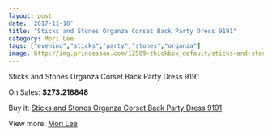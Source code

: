 ```yaml
---
layout: post
date: '2017-11-18'
title: "Sticks and Stones Organza Corset Back Party Dress 9191"
category: Mori Lee
tags: ["evening","sticks","party","stones","organza"]
image: http://img.princessan.com/12509-thickbox_default/sticks-and-stones-organza-corset-back-party-dress-9191.jpg
---
```

Sticks and Stones Organza Corset Back Party Dress 9191

On Sales: **$273.218848**
<a href="https://www.princessan.com/en/mori-lee/5928-sticks-and-stones-organza-corset-back-party-dress-9191.html"><amp-img layout="responsive" width="600" height="600" src="//img.princessan.com/12509-thickbox_default/sticks-and-stones-organza-corset-back-party-dress-9191.jpg" alt="Sticks and Stones Organza Corset Back Party Dress 9191 0" /></a>
<a href="https://www.princessan.com/en/mori-lee/5928-sticks-and-stones-organza-corset-back-party-dress-9191.html"><amp-img layout="responsive" width="600" height="600" src="//img.princessan.com/12512-thickbox_default/sticks-and-stones-organza-corset-back-party-dress-9191.jpg" alt="Sticks and Stones Organza Corset Back Party Dress 9191 1" /></a>
<a href="https://www.princessan.com/en/mori-lee/5928-sticks-and-stones-organza-corset-back-party-dress-9191.html"><amp-img layout="responsive" width="600" height="600" src="//img.princessan.com/12511-thickbox_default/sticks-and-stones-organza-corset-back-party-dress-9191.jpg" alt="Sticks and Stones Organza Corset Back Party Dress 9191 2" /></a>
<a href="https://www.princessan.com/en/mori-lee/5928-sticks-and-stones-organza-corset-back-party-dress-9191.html"><amp-img layout="responsive" width="600" height="600" src="//img.princessan.com/12510-thickbox_default/sticks-and-stones-organza-corset-back-party-dress-9191.jpg" alt="Sticks and Stones Organza Corset Back Party Dress 9191 3" /></a>

Buy it: [Sticks and Stones Organza Corset Back Party Dress 9191](https://www.princessan.com/en/mori-lee/5928-sticks-and-stones-organza-corset-back-party-dress-9191.html "Sticks and Stones Organza Corset Back Party Dress 9191")

View more: [Mori Lee](https://www.princessan.com/en/46-mori-lee "Mori Lee")